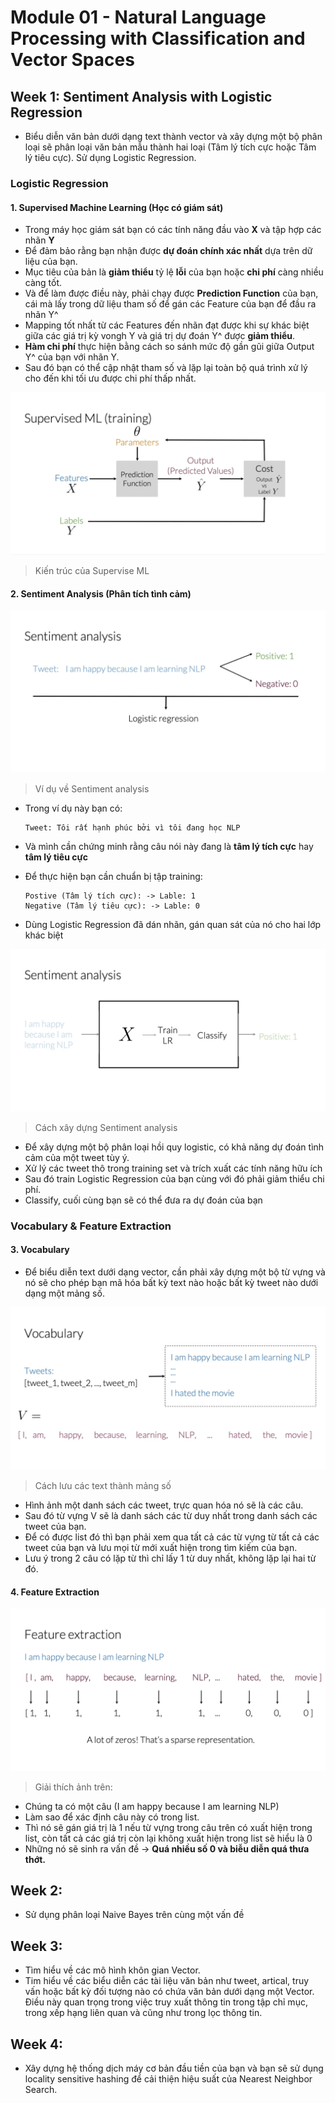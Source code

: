 # Module 01 - Natural Language Processing with Classification and Vector Spaces
## Week 1: Sentiment Analysis with Logistic Regression

- Biểu diễn văn bản dưới dạng text thành vector và xây dựng một bộ phân loại sẽ phân loại văn bản mẫu thành hai loại (Tâm lý tích cực hoặc Tâm lý tiêu cực). Sử dụng Logistic Regression. 

### Logistic Regression
#### 1. Supervised Machine Learning (Học có giám sát)

- Trong máy học giám sát bạn có các tính năng đầu vào **X** và tập hợp các nhãn **Y**
- Để đảm bảo rằng bạn nhận được **dự đoán chính xác nhất** dựa trên dữ liệu của bạn.
- Mục tiêu của bản là **giảm thiểu** tỷ lệ **lỗi** của bạn hoặc **chi phí** càng nhiều càng tốt. 
- Và để làm được điều này, phải chạy được **Prediction Function** của bạn, cái mà lấy trong dữ liệu tham số để gán các Feature của bạn để đầu ra nhãn Y^
- Mapping tốt nhất từ các Features đến nhãn đạt được khi sự khác biệt giữa các giá trị kỳ vongh Y và giá trị dự đoán Y^ được **giảm thiểu**.
- **Hàm chi phí** thực hiện bằng cách so sánh mức độ gần gũi giữa Output Y^ của bạn với nhãn Y.
- Sau đó bạn có thể cập nhật tham số và lặp lại toàn bộ quá trình xử lý cho đến khi tối ưu được chi phí thấp nhất. 

![M1_W1_01_Supervised ML](https://github.com/DazielNguyen/NLP301c/blob/main/Image%20on%20courses/M1_W1_01_Supervised%20ML.png)
> Kiến trúc của Supervise ML

#### 2. Sentiment Analysis (Phân tích tình cảm)

![Sentiment analysis Ví dụ](https://github.com/DazielNguyen/NLP301c/blob/main/Image%20on%20courses/M1_W1_02_Sentiment%20analysis.png)
>Ví dụ về Sentiment analysis 

- Trong ví dụ này bạn có: 

    ```
    Tweet: Tôi rất hạnh phúc bởi vì tôi đang học NLP
    ```

- Và mình cần chứng minh rằng câu nói này đang là **tâm lý tích cực** hay **tâm lý tiêu cực**
- Để thực hiện bạn cần chuẩn bị tập training: 

    ```
    Postive (Tâm lý tích cực): -> Lable: 1
    Negative (Tâm lý tiêu cực): -> Lable: 0
    ```

- Dùng Logistic Regression đã dán nhãn, gán quan sát của nó cho hai lớp khác biệt

![Cách xây dựng Sentiment analysis](https://github.com/DazielNguyen/NLP301c/blob/main/Image%20on%20courses/M1_W2_02_Sentiment%20analysis%20ho%E1%BA%A1t%20%C4%91%E1%BB%99ng.png)
> Cách xây dựng Sentiment analysis

- Để xây dựng một bộ phân loại hồi quy logistic, có khả năng dự đoán tình cảm của một tweet tùy ý. 
- Xử lý các tweet thô trong training set và trích xuất các tính năng hữu ích
- Sau đó train Logistic Regression của bạn cùng với đó phải giảm thiểu chi phí. 
- Classify, cuối cùng bạn sẽ có thể đưa ra dự đoán của bạn

### Vocabulary & Feature Extraction
#### 3. Vocabulary 
- Để biểu diễn text dưới dạng vector, cần phải xây dựng một bộ từ vựng và nó sẽ cho phép bạn mã hóa bất kỳ text nào hoặc bất kỳ tweet nào dưới dạng một mảng số.

![M1_01_01_Vocabulary](https://github.com/DazielNguyen/NLP301c/blob/main/Image%20on%20courses/M1_W1_03_Vocabulary.png)

> Cách lưu các text thành mảng số

- Hình ảnh một danh sách các tweet, trực quan hóa nó sẽ là các câu. 
- Sau đó từ vựng V sẽ là danh sách các từ duy nhất trong danh sách các tweet của bạn. 
- Để có được list đó thì bạn phải xem qua tất cả các từ vựng từ tất cả các tweet của bạn và lưu mọi từ mới xuất hiện trong tìm kiếm của bạn. 
- Lưu ý trong 2 câu có lặp từ thì chỉ lấy 1 từ duy nhất, không lặp lại hai từ đó. 

#### 4. Feature Extraction

![Biểu diễn Feature Extraction](https://github.com/DazielNguyen/NLP301c/blob/main/Image%20on%20courses/M1_W1_04_Feature%20Extraction.png)
> Giải thích ảnh trên: 

- Chúng ta có một câu (I am happy because I am learning NLP)
- Làm sao để xác định câu này có trong list. 
- Thì nó sẽ gán giá trị là 1 nếu từ vựng trong câu trên có xuất hiện trong list, còn tất cả các giá trị còn lại không xuất hiện trong list sẽ hiểu là 0
- Những nó sẽ sinh ra vấn đề -> **Quá nhiều số 0 và biễu diễn quá thưa thớt.**



## Week 2: 
- Sử dụng phân loại Naive Bayes trên cùng một vấn đề

## Week 3: 
- Tìm hiểu về các mô hình khôn gian Vector. 
- Tim hiểu về các biểu diễn các tài liệu văn bản như tweet, artical, truy vấn hoặc bất kỳ đối tượng nào có chứa văn bản dưới dạng một Vector. Điều này quan trọng trong việc truy xuất thông tin trong tập chỉ mục, trong xếp hạng liên quan và cũng như trong lọc thông tin.

## Week 4: 
- Xây dựng hệ thống dịch máy cơ bản đầu tiền của bạn và bạn sẽ sử dụng locality sensitive hashing để cải thiện hiệu suất của Nearest Neighbor Search. 